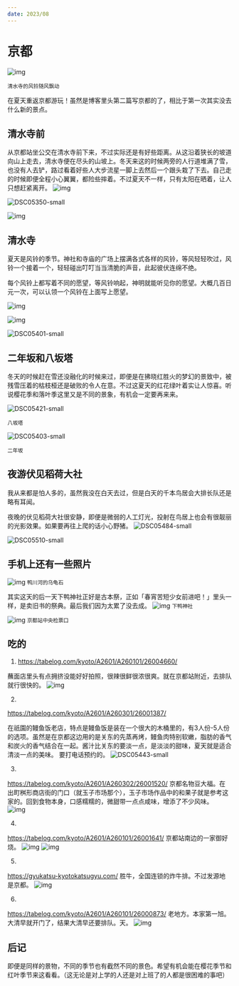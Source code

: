 ```yaml
---
date: 2023/08
---
```

# 京都

<img src="https://s2.loli.net/2023/09/21/Tow9UjF26cVzaS4.jpg" alt="img" />

<small>清水寺的风铃随风飘动</small>


在夏天重返京都游玩！虽然是博客里头第二篇写京都的了，相比于第一次其实没去什么新的景点。

## 清水寺前
从京都站坐公交在清水寺前下来，不过实际还是有好些距离。从这沿着狭长的坡道向山上走去，清水寺便在尽头的山坡上。冬天来这的时候两旁的人行道堆满了雪，也没有人去铲，路过看着好些人大步流星一脚上去然后一个跟头栽了下去。自己走的时候即便全程小心翼翼，都险些摔着。不过夏天不一样，只有太阳在晒着，让人只想赶紧离开。
![img](https://s2.loli.net/2023/09/21/pScyWCqXhz61Klu.jpg)

![DSC05350-small](https://s2.loli.net/2023/09/21/29mqOHDpEJtg1aF.jpg)

![img](https://s2.loli.net/2023/09/21/7nhsND9JaBoqfrx.jpg)


## 清水寺
夏天是风铃的季节。神社和寺庙的广场上摆满各式各样的风铃，等风轻轻吹过，风铃一个接着一个，轻轻碰出叮叮当当清脆的声音，此起彼伏连绵不绝。

每个风铃上都写着不同的愿望，等风铃响起，神明就能听见你的愿望。大概几百日元一次，可以认领一个风铃在上面写上愿望。

![img](https://s2.loli.net/2023/09/21/3A1hfdZ7H2TkwIG.jpg)

![img](https://s2.loli.net/2023/09/21/rZ8xWeSMsNKlCnE.jpg)

![DSC05401-small](https://s2.loli.net/2023/09/21/odYR8MxPvljAGkN.jpg)


## 二年坂和八坂塔
冬天的时候赶在雪还没融化的时候来过，即便是在拂晓红胜火的梦幻的景致中，被残雪压着的枯枝桠还是破败的令人在意。不过这夏天的红花绿叶着实让人惊喜。听说樱花季和落叶季这里又是不同的景象，有机会一定要再来来。

![DSC05421-small](https://s2.loli.net/2023/09/21/KRr6zcCs9BQHnpw.jpg)

<small>八坂塔</small>

![DSC05403-small](https://s2.loli.net/2023/09/21/OXeLdNaG5MJxwQs.jpg)

<small>二年坂</small>


## 夜游伏见稻荷大社
我从来都是怕人多的，虽然我没在白天去过，但是白天的千本鸟居会大排长队还是略有耳闻。

夜晚的伏见稻荷大社很安静，即便是微弱的人工灯光，投射在鸟居上也会有很靓丽的光影效果。如果要再往上爬的话小心野猪。
![DSC05484-small](https://s2.loli.net/2023/09/21/TxshkUZVfP9pqzF.jpg)

![DSC05510-small](https://s2.loli.net/2023/09/21/s2BVpNFqabMKzdr.jpg)

## 手机上还有一些照片
![img](https://s2.loli.net/2023/09/21/oDNPfmYbxG5RH47.jpg)
<small>鸭川河的乌龟石</small>

其实这天的后一天下鸭神社正好是古本祭，正如「春宵苦短少女前进吧！」里头一样，是卖旧书的祭典。最后我们因为太累了没去成。
![img](https://s2.loli.net/2023/09/21/IgaG392DOfPYdKW.jpg)
<small>下鸭神社</small>

![img](https://s2.loli.net/2023/09/21/7cEIHT3FfdP4KNh.jpg)
<small>京都站中央检票口</small>


## 吃的
1. https://tabelog.com/kyoto/A2601/A260101/26004660/

  蘸面店里头有点拥挤没能好好拍照，很辣很鲜很浓很爽。就在京都站附近，去排队就行很快的。
  ![img](https://s2.loli.net/2023/09/21/Aobv9Y8CGwEjlDq.jpg)

2. 
  https://tabelog.com/kyoto/A2601/A260301/26001387/

在祇園的鳗鱼饭老店，特点是鳗鱼饭是装在一个很大的木桶里的，有3人份-5人份的选项。虽然是在京都这边用的是关东的先蒸再烤，鳗鱼肉特别软嫩，脂肪的香气和炭火的香气结合在一起。酱汁比关东的要淡一点，是淡淡的甜味，夏天就是适合清淡一点的美味。
要打电话预约的。
![DSC05443-small](https://s2.loli.net/2023/09/21/o16ph93VOsem8PZ.jpg)

3.
https://tabelog.com/kyoto/A2601/A260302/26001520/
京都名物豆大福。在出町桝形商店街的门口（就玉子市场那个），玉子市场作品中的和果子就是参考这家的。回到食物本身，口感糯糯的，微甜带一点点咸味，增添了不少风味。
![img](https://s2.loli.net/2023/09/21/C8DsKJ9UXYfegct.jpg)

4.
https://tabelog.com/kyoto/A2601/A260101/26001641/
京都站南边的一家御好烧。
![img](https://s2.loli.net/2023/09/21/xv3KtH2FTAIu57E.jpg)
![img](https://s2.loli.net/2023/09/21/ZaIwd5seCVoR9lj.jpg)



5. 
https://gyukatsu-kyotokatsugyu.com/
胜牛，全国连锁的炸牛排。不过发源地是京都。
![img](https://s2.loli.net/2023/09/21/rCygP4kE5HzNbWK.jpg)



6.
https://tabelog.com/kyoto/A2601/A260101/26000873/
老地方。本家第一旭。大清早就开门了，结果大清早还要排队。天。
![img](https://s2.loli.net/2023/09/21/E7pLi1xeJzvAjHa.jpg)


## 后记
即便是同样的景物，不同的季节也有截然不同的景色。希望有机会能在樱花季节和红叶季节来这看看。（这无论是对上学的人还是对上班了的人都是很困难的事吧）